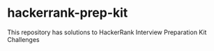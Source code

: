 # hackerrank-prep-kit
This repository has solutions to HackerRank Interview Preparation Kit Challenges
